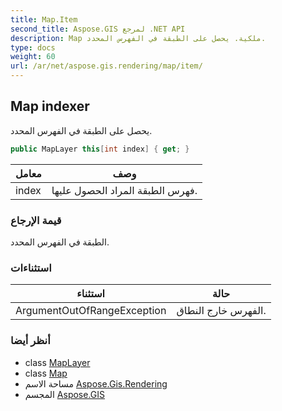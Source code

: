 ```yaml
---
title: Map.Item
second_title: Aspose.GIS لمرجع .NET API
description: Map ملكية. يحصل على الطبقة في الفهرس المحدد.
type: docs
weight: 60
url: /ar/net/aspose.gis.rendering/map/item/
---
```

## Map indexer

يحصل على الطبقة في الفهرس المحدد.

```csharp
public MapLayer this[int index] { get; }
```

| معامل | وصف |
| --- | --- |
| index | فهرس الطبقة المراد الحصول عليها. |

### قيمة الإرجاع

الطبقة في الفهرس المحدد.

### استثناءات

| استثناء | حالة |
| --- | --- |
| ArgumentOutOfRangeException | الفهرس خارج النطاق. |

### أنظر أيضا

* class [MapLayer](../../maplayer/)
* class [Map](../)
* مساحة الاسم [Aspose.Gis.Rendering](../../map/)
* المجسم [Aspose.GIS](../../../)


